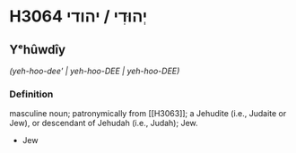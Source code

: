 # H3064 יְהוּדִי / יהודי

## Yᵉhûwdîy

_(yeh-hoo-dee' | yeh-hoo-DEE | yeh-hoo-DEE)_

### Definition

masculine noun; patronymically from [[H3063]]; a Jehudite (i.e., Judaite or Jew), or descendant of Jehudah (i.e., Judah); Jew.

- Jew
